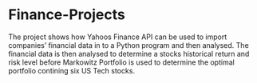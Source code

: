 # Finance-Projects
The project shows how Yahoos Finance API can be used to import companies’ financial data in to a Python program and then analysed. The financial data is then analysed to determine a stocks historical return and risk level before Markowitz Portfolio is used to determine the optimal portfolio contining six US Tech stocks.
